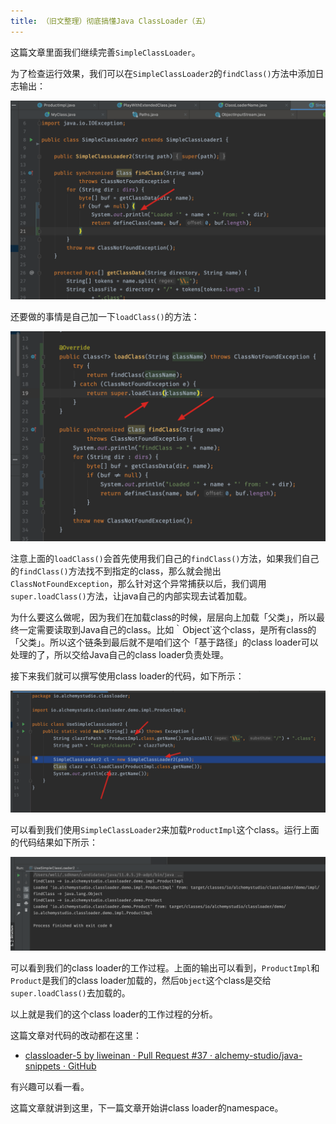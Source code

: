 ```yaml
---
title: （旧文整理）彻底搞懂Java ClassLoader（五）
---
```


这篇文章里面我们继续完善`SimpleClassLoader`。

为了检查运行效果，我们可以在`SimpleClassLoader2`的`findClass()`方法中添加日志输出：

![](https://raw.githubusercontent.com/liweinan/blogpic2020_ii/master/apr25/E99B4380-0394-46B6-9E7D-827E8D2AF7C0.png)

还要做的事情是自己加一下`loadClass()`的方法：

![](https://raw.githubusercontent.com/liweinan/blogpic2020_ii/master/apr25/998BB58F-A4B6-4A41-B803-98C3D5CC57B6.png)

注意上面的`loadClass()`会首先使用我们自己的`findClass()`方法，如果我们自己的`findClass()`方法找不到指定的class，那么就会抛出`ClassNotFoundException`，那么针对这个异常捕获以后，我们调用`super.loadClass()`方法，让java自己的内部实现去试着加载。

为什么要这么做呢，因为我们在加载class的时候，层层向上加载「父类」，所以最终一定需要读取到Java自己的class。比如｀Object`这个class，是所有class的「父类」。所以这个链条到最后就不是咱们这个「基于路径」的class loader可以处理的了，所以交给Java自己的class loader负责处理。

接下来我们就可以撰写使用class loader的代码，如下所示：

![](https://raw.githubusercontent.com/liweinan/blogpic2020_ii/master/apr25/C3478734-202E-491D-B20E-A3577B4DF2C7.png)

可以看到我们使用`SimpleClassLoader2`来加载`ProductImpl`这个class。运行上面的代码结果如下所示：

![](https://raw.githubusercontent.com/liweinan/blogpic2020_ii/master/apr25/02CCBD89-5FE1-4CE4-A34E-D1A11AE44357.png)

可以看到我们的class loader的工作过程。上面的输出可以看到，`ProductImpl`和`Product`是我们的class loader加载的，然后`Object`这个class是交给`super.loadClass()`去加载的。

以上就是我们的这个class loader的工作过程的分析。

这篇文章对代码的改动都在这里：

* [classloader-5 by liweinan · Pull Request #37 · alchemy-studio/java-snippets · GitHub](https://github.com/alchemy-studio/java-snippets/pull/37/files)

有兴趣可以看一看。

这篇文章就讲到这里，下一篇文章开始讲class loader的namespace。
